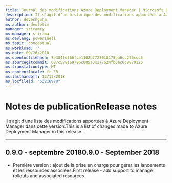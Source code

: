 ```yaml
---
title: Journal des modifications Azure Deployment Manager | Microsoft Docs
description: Il s’agit d’un historique des modifications apportées à Azure Deployment Manager dans la dernière version.
author: deveshguha
ms.author: deoletim
manager: sriramry
ms.manager: srirama
ms.devlang: powershell
ms.topic: conceptual
ms.workload: ''
ms.date: 09/26/2018
ms.openlocfilehash: 7e384fdf66fce1102b7723018175ba6cc276ccc5
ms.sourcegitcommit: 087c588169786c005a3c177624fb3ac6c8870125
ms.translationtype: HT
ms.contentlocale: fr-FR
ms.lasthandoff: 12/13/2018
ms.locfileid: "53216978"
---
```

# <a name="release-notes"></a><span data-ttu-id="0c405-103">Notes de publication</span><span class="sxs-lookup"><span data-stu-id="0c405-103">Release notes</span></span>

<span data-ttu-id="0c405-104">Il s’agit d’une liste des modifications apportées à Azure Deployment Manager dans cette version.</span><span class="sxs-lookup"><span data-stu-id="0c405-104">This is a list of changes made to Azure Deployment Manager in this release.</span></span>

---
## <a name="090---september-2018"></a><span data-ttu-id="0c405-105">0.9.0 - septembre 2018</span><span class="sxs-lookup"><span data-stu-id="0c405-105">0.9.0 - September 2018</span></span>
* <span data-ttu-id="0c405-106">Première version : ajout de la prise en charge pour gérer les lancements et les ressources associées.</span><span class="sxs-lookup"><span data-stu-id="0c405-106">First release - add support to manage rollouts and associated resources.</span></span>